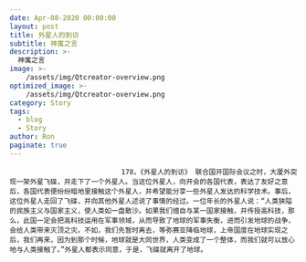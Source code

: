 ```yaml
---
date: Apr-08-2020 00:00:00
layout: post
title: 外星人的到访
subtitle: 神寓之言
description: >-
  神寓之言
image: >-
    /assets/img/Qtcreator-overview.png
optimized_image: >-
    /assets/img/Qtcreator-overview.png
category: Story
tags:
  - blog
  - Story
author: Ron
paginate: true
---
```


							　　178，《外星人的到访》 联合国开国际会议之时，大厦外突现一架外星飞碟，并走下了一个外星人。当这位外星人，向开会的各国代表，表达了友好之意后，各国代表便纷纷暗地里接触这个外星人，并希望能分享一些外星人发达的科学技术。事后，这位外星人走回了飞碟，并向其他外星人述说了事情的经过。一位年长的外星人说：“人类狭隘的民族主义与国家主义，使人类如一盘散沙。如果我们擅自与某一国家接触，并传授高科技，那么，此国一定会把高科技运用在军事领域，从而导致了地球的军事失衡，进而引发地球的战争，会给人类带来灭顶之灾。不如，我们先暂时离去，等弥赛亚降临地球，上帝国度在地球实现之后，我们再来，因为到那个时候，地球就是大同世界，人类变成了一个整体，而我们就可以放心地与人类接触了。”外星人都表示同意，于是，飞碟就离开了地球。
							
							
						